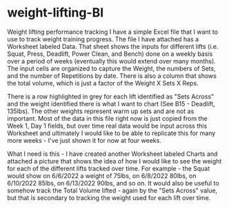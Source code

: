 # weight-lifting-BI
Weight lifting performance tracking
I have a simple Excel file that I want to use to track weight training progress. The file I have attached has a Worksheet labeled Data. That sheet shows the inputs for different lifts (i.e. Squat, Press, Deadlift, Power Clean, and Bench) done on a weekly basis over a period of weeks (eventually this would extend over many months).  The input cells are organized to capture the Weight, the numbers of Sets, and the number of Repetitions by date. There is also a column that shows the total volume, which is just a factor of the Weight X Sets X Reps. 

There is a row highlighted in grey for each lift identified as "Sets Across" and the weight identified there is what I want to chart (See B15 - Deadlift, 135lbs). The other weights represent warm up sets and are not as important.  Most of the data in this file right now is just copied from the Week 1, Day 1 fields, but over time real data would be input across this Worksheet and ultimately I would like to be able to replicate this for many more weeks - I've just shown it for now at four weeks.  

What I need is this - I have created another Worksheet labeled Charts and attached a picture that shows the idea of how I would like to see the weight for each of the different lifts tracked over time. For example - the Squat would show on 6/6/2022 a weight of 75lbs, on 6/8/2022 80lbs, on 6/10/2022 85lbs, on 6/13/2022 90lbs, and so on.  It would also be useful to somehow track the Total Volume lifted - again by the "Sets Across" value, but that is secondary to tracking the weight used for each lift over time.  
